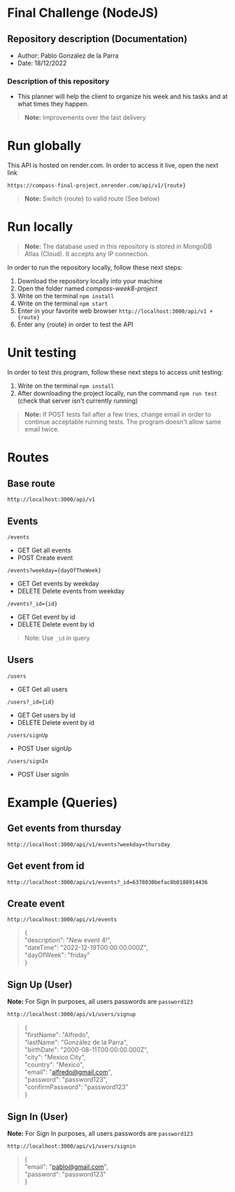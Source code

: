 # Final Challenge (NodeJS)
## Repository description (Documentation)
* Author: Pablo González de la Parra
* Date: 18/12/2022

### Description of this repository
* This planner will help the client to organize his week and his tasks and at what times they happen. 
> **Note:** Improvements over the last delivery

# Run globally
This API is hosted on render.com. In order to access it live, open the next link
```
https://compass-final-project.onrender.com/api/v1/{route}
```
> **Note:** Switch {route} to valid route (See below)


# Run locally
> **Note:** The database used in this repository is stored in MongoDB Atlas (Cloud). It accepts any IP connection.

In order to run the repository locally, follow these next steps:
1. Download the repository locally into your machine
1. Open the folder named *compass-week8-project*
1. Write on the terminal `npm install`
1. Write on the terminal `npm start`
1. Enter in your favorite web browser `http://localhost:3000/api/v1 + {route}`
1. Enter any {route} in order to test the API

# Unit testing
In order to test this program, follow these next steps to access unit testing:
1. Write on the terminal `npm install`
1. After downloading the project locally, run the command `npm run test` (check that server isn't currently running)
> **Note:** If POST tests fail after a few tries, change email in order to continue acceptable running tests. The program doesn't allow same email twice.

# Routes
## Base route
```
http://localhost:3000/api/v1
```

## Events
```
/events
```
* GET Get all events
* POST Create event

```
/events?weekday={dayOfTheWeek}
```
* GET Get events by weekday
* DELETE Delete events from weekday

```
/events?_id={id}
```
* GET Get event by id
* DELETE Delete event by id
> Note: Use ```_id``` in query

## Users
```
/users
```
* GET Get all users
```
/users?_id={id}
```
* GET Get users by id
* DELETE Delete event by id
```
/users/signUp
```
* POST User signUp

```
/users/signIn
```
* POST User signIn
# Example (Queries)
## Get events from thursday
```
http://localhost:3000/api/v1/events?weekday=thursday
```
## Get event from id
```
http://localhost:3000/api/v1/events?_id=6378030befac8b0188914436
```
## Create event
```
http://localhost:3000/api/v1/events
```
> {\
	"description": "New event 4!",\
	"dateTime": "2022-12-19T00:00:00.000Z",\
	"dayOfWeek": "friday"\
}

## Sign Up (User)
**Note:** For Sign In purposes, all users passwords are `password123`

```
http://localhost:3000/api/v1/users/signup
```
> {\
	"firstName": "Alfredo",\
	"lastName": "González de la Parra",\
	"birthDate": "2000-08-11T00:00:00.000Z",\
	"city": "Mexico City",\
	"country": "Mexico",\
	"email": "alfredo@gmail.com",\
	"password": "password123",\
  "confirmPassword": "password123"\
}


## Sign In (User)
**Note:** For Sign In purposes, all users passwords are `password123`

```
http://localhost:3000/api/v1/users/signin
```
> {\
	"email": "pablo@gmail.com",\
	"password": "password123"\
}
